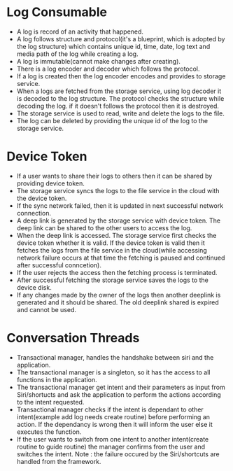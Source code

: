 # Log Consumable

- A log is record of an activity that happened.
- A log follows structure and protocol(it's a blueprint, which is adopted by the log structure) which contains unique id, time, date, log text and media path of the log while creating a log.
- A log is immutable(cannot make changes after creating).
- There is a log encoder and decoder which follows the protocol.
- If a log is created then the log encoder encodes and provides to storage service.
- When a logs are fetched from the storage service, using log decoder it is decoded to the log structure.  The protocol checks the structure while decoding the log.  if it doesn't follows the protocol then it is destroyed.
- The storage service is used to read, write and delete the logs to the file.
- The log can be deleted by providing the unique id of the log to the storage service.

# Device Token

- If a user wants to share their logs to others then it can be shared by providing device token.
- The storage service syncs the logs to the file service in the cloud with the device token.
- If the sync network failed, then it is updated in next successful network connection.
- A deep link is generated by the storage service with device token. The deep link can be shared to the other users to access the log.
- When the deep link is accessed.  The storage service first checks the device token whether it is valid.  If the device token is valid then it fetches the logs from the file service in the cloud(while accessing network failure occurs at that time the fetching is paused and continued after successful conncetion).
- If the user rejects the access then the fetching process is terminated.
- After successful fetching the storage service saves the logs to the device disk.
- If any changes made by the owner of the logs then another deeplink is generated and it should be shared.  The old deeplink shared is expired and cannot be used.

# Conversation Threads

- Transactional manager, handles the handshake between siri and the application.
- The transactional manager is a singleton, so it has the access to all functions in the application.
- The transactional manager get intent and their parameters as input from Siri/shortucts and ask the application to perform the actions according to the intent requested.
- Transactional manager checks if the intent is dependant to other intent(example add log needs create routine) before performing an action.  If the dependancy is wrong then it will inform the user else it executes the function.
- If the user wants to switch from one intent to another intent(create routine to guide routine) the manager confirms from the user and switches the intent.
Note : the failure occured by the Siri/shortcuts are handled from the framework.
